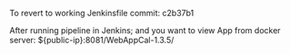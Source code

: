 To revert to working Jenkinsfile commit: 
c2b37b1


After running pipeline in Jenkins; and you want to view App from docker server: ${public-ip}:8081/WebAppCal-1.3.5/
